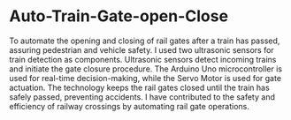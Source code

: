 # Auto-Train-Gate-open-Close
To automate the opening and closing of rail gates after a train has passed, assuring pedestrian and vehicle safety. I used two ultrasonic sensors for train detection as components. Ultrasonic sensors detect incoming trains and initiate the gate closure procedure. The Arduino Uno microcontroller is used for real-time decision-making, while the Servo Motor is used for gate actuation. The technology keeps the rail gates closed until the train has safely passed, preventing accidents. I have contributed to the safety and efficiency of railway crossings by automating rail gate operations.
